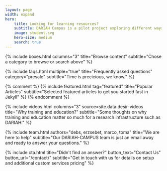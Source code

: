```yaml
---
layout: page
width: expand
hero:
    title: Looking for learning resources?
    subtitle: DARIAH Campus is a pilot project exploring different ways of capturing and consolidating DARIAH learning resources.
    image: student.svg
    hero-size: medium
    search: true
---
```


{% include boxes.html columns="3" title="Browse content" subtitle="Chose a category to browse or search above" %}

{% include faqs.html multiple="true" title="Frequently asked questions" category="presale" subtitle="Time is precicious, we know." %}

{% comment %}
{% include featured.html tag="featured" title="Popular Articles" subtitle="Selected featured articles to get you started fast in Jekyll" %}
{% endcomment %}

{% include videos.html columns="3" source=site.data.desir-videos title="Why training and education?" subtitle="Some thoughts on why training and education matter so much for a research infrastructure such as DARIAH." %}



{% include team.html authors="debs, erzsebet, marco, toma" title="We are here to help" subtitle="Our DARIAH-CAMPUS team is just an email away and ready to answer your questions." %}

{% include cta.html title="Didn't find an answer?" button_text="Contact Us" button_url="/contact/" subtitle="Get in touch with us for details on setup and additional custom services pricing" %}
